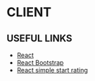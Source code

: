 # CLIENT

## USEFUL LINKS

- [React](https://react.dev/)
- [React Bootstrap](https://react-bootstrap.netlify.app/)
- [React simple start rating](react-simple-star-rating)
